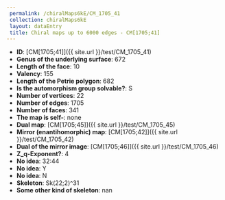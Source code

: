 ```yaml
--- 
 permalink: /chiralMaps6kE/CM_1705_41 
 collection: chiralMaps6kE
 layout: dataEntry
 title: Chiral maps up to 6000 edges - CM[1705;41]
---
```


- **ID**: [CM[1705;41]]({{ site.url }}/test/CM_1705_41)
- **Genus of the underlying surface**: 672
- **Length of the face**: 10
- **Valency**: 155
- **Length of the Petrie polygon**: 682
- **Is the automorphism group solvable?**: S
- **Number of vertices**: 22
- **Number of edges**: 1705
- **Number of faces**: 341
- **The map is self-**: none
- **Dual map**: [CM[1705;45]]({{ site.url }}/test/CM_1705_45)
- **Mirror (enantihomorphic) map**: [CM[1705;42]]({{ site.url }}/test/CM_1705_42)
- **Dual of the mirror image**: [CM[1705;46]]({{ site.url }}/test/CM_1705_46)
- **Z_q-Exponent?**: 4
- **No idea**:  32:44
- **No idea**: Y
- **No idea**: N
- **Skeleton**: Sk(22;2)^31
- **Some other kind of skeleton**: nan
